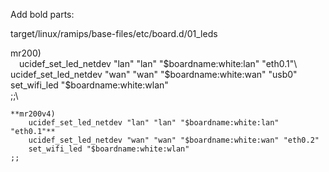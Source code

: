 Add bold parts:

target/linux/ramips/base-files/etc/board.d/01_leds

mr200)\
&emsp;ucidef_set_led_netdev "lan" "lan" "$boardname:white:lan" "eth0.1"\
        ucidef_set_led_netdev "wan" "wan" "$boardname:white:wan" "usb0"\
        set_wifi_led "$boardname:white:wlan"\
        ;;\
```
**mr200v4)  
	ucidef_set_led_netdev "lan" "lan" "$boardname:white:lan" "eth0.1"**  
	ucidef_set_led_netdev "wan" "wan" "$boardname:white:wan" "eth0.2"  
	set_wifi_led "$boardname:white:wlan"  
;;  
```
